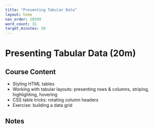 ```yaml
---
title: "Presenting Tabular Data"
layout: home
nav_order: 10209
word_count: 31
target_minutes: 20
---
```

# Presenting Tabular Data (20m)

## Course Content

- Styling HTML tables
- Working with tabular layouts: presenting rows & columns, striping, highlighting, hovering
- CSS table tricks: rotating column headers
- Exercise: building a data grid

## Notes













